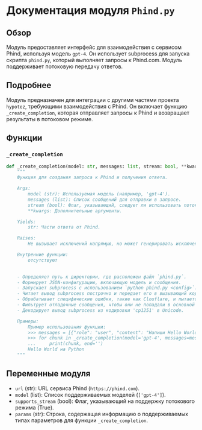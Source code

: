 # Документация модуля `Phind.py`

## Обзор

Модуль предоставляет интерфейс для взаимодействия с сервисом Phind, используя модель `gpt-4`. Он использует subprocess для запуска скрипта `phind.py`, который выполняет запросы к Phind.com. Модуль поддерживает потоковую передачу ответов.

## Подробнее

Модуль предназначен для интеграции с другими частями проекта `hypotez`, требующими взаимодействия с Phind. Он включает функцию `_create_completion`, которая отправляет запросы к Phind и возвращает результаты в потоковом режиме.

## Функции

### `_create_completion`

```python
def _create_completion(model: str, messages: list, stream: bool, **kwargs):
    """
    Функция для создания запроса к Phind и получения ответа.

    Args:
        model (str): Используемая модель (например, 'gpt-4').
        messages (list): Список сообщений для отправки в запросе.
        stream (bool): Флаг, указывающий, следует ли использовать потоковый режим.
        **kwargs: Дополнительные аргументы.

    Yields:
        str: Части ответа от Phind.

    Raises:
        Не вызывает исключений напрямую, но может генерировать исключения в процессе выполнения subprocess.

    Внутренние функции:
        отсутствуют

    
    - Определяет путь к директории, где расположен файл `phind.py`.
    - Формирует JSON-конфигурацию, включающую модель и сообщения.
    - Запускает subprocess с использованием `python phind.py <config>`.
    - Читает вывод subprocess построчно и передает его в вызывающий код.
    - Обрабатывает специфические ошибки, такие как Clouflare, и пытается перезапустить процесс.
    - Фильтрует отладочные сообщения, чтобы они не попадали в основной поток данных.
    - Декодирует вывод subprocess из кодировки 'cp1251' в Unicode.

    Примеры:
        Пример использования функции:
        >>> messages = [{"role": "user", "content": "Напиши Hello World на Python"}]
        >>> for chunk in _create_completion(model='gpt-4', messages=messages, stream=True):
        ...     print(chunk, end='')
        Hello World на Python
    """
```

## Переменные модуля

- `url` (str): URL сервиса Phind (`https://phind.com`).
- `model` (list): Список поддерживаемых моделей (`['gpt-4']`).
- `supports_stream` (bool): Флаг, указывающий на поддержку потокового режима (True).
- `params` (str): Строка, содержащая информацию о поддерживаемых типах параметров для функции `_create_completion`.